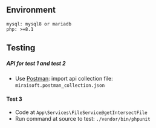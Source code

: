 ## Environment
```
mysql: mysql8 or mariadb
php: >=8.1
```

## 

## Testing

##### API *for test 1 and test 2*
- Use [Postman](https://www.postman.com/downloads/): import api collection file: `miraisoft.postman_collection.json`

#### Test 3
- Code at `App\Services\FileService@getIntersectFile`
- Run command at source to test: `./vendor/bin/phpunit`

